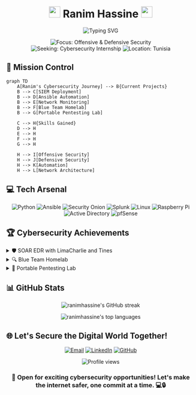 <h1 align="center">
  <img src="https://media.giphy.com/media/f3iwJFOVOwuy7K6FFw/giphy.gif" width="30px"> Ranim Hassine <img src="https://media.giphy.com/media/f3iwJFOVOwuy7K6FFw/giphy.gif" width="30px">
</h1>

<p align="center">
  <img src="https://readme-typing-svg.herokuapp.com?font=Fira+Code&pause=1000&color=2EA2E7&center=true&vCenter=true&width=435&lines=Cybersecurity+Enthusiast;Network+Ninja;Automation+Aficionado;SIEM+Specialist;Aspiring+Ethical+Hacker" alt="Typing SVG" />
</p>

<p align="center">
  <img src="https://img.shields.io/badge/Focus-Offensive%20%26%20Defensive%20Security-red?style=for-the-badge" alt="Focus: Offensive & Defensive Security">
  <img src="https://img.shields.io/badge/Seeking-Cybersecurity%20Internship-blue?style=for-the-badge" alt="Seeking: Cybersecurity Internship">
  <img src="https://img.shields.io/badge/Location-Tunisia-green?style=for-the-badge" alt="Location: Tunisia">
</p>

## 🚀 Mission Control

```mermaid
graph TD
    A[Ranim's Cybersecurity Journey] --> B{Current Projects}
    B --> C[SIEM Deployment]
    B --> D[Ansible Automation]
    B --> E[Network Monitoring]
    B --> F[Blue Team Homelab]
    B --> G[Portable Pentesting Lab]
    
    C --> H{Skills Gained}
    D --> H
    E --> H
    F --> H
    G --> H
    
    H --> I[Offensive Security]
    H --> J[Defensive Security]
    H --> K[Automation]
    H --> L[Network Architecture]
```

## 💻 Tech Arsenal

<p align="center">
  <img src="https://img.shields.io/badge/-Python-3776AB?style=for-the-badge&logo=python&logoColor=white" alt="Python">
  <img src="https://img.shields.io/badge/-Ansible-EE0000?style=for-the-badge&logo=ansible&logoColor=white" alt="Ansible">
  <img src="https://img.shields.io/badge/-Security%20Onion-000000?style=for-the-badge&logo=security&logoColor=white" alt="Security Onion">
  <img src="https://img.shields.io/badge/-Splunk-000000?style=for-the-badge&logo=splunk&logoColor=white" alt="Splunk">
  <img src="https://img.shields.io/badge/-Linux-FCC624?style=for-the-badge&logo=linux&logoColor=black" alt="Linux">
  <img src="https://img.shields.io/badge/-Raspberry%20Pi-C51A4A?style=for-the-badge&logo=raspberry-pi&logoColor=white" alt="Raspberry Pi">
  <img src="https://img.shields.io/badge/-Active%20Directory-0078D4?style=for-the-badge&logo=windows&logoColor=white" alt="Active Directory">
  <img src="https://img.shields.io/badge/-pfSense-212121?style=for-the-badge&logo=pfsense&logoColor=white" alt="pfSense">
</p>

## 🏆 Cybersecurity Achievements

<details>
<summary>🛡️ SOAR EDR with LimaCharlie and Tines</summary>
<br>
• Deployed LimaCharlie sensors on Windows servers for enhanced endpoint detection and response<br>
• Crafted Tines stories for automated incident response, improving reaction time to potential threats<br>
• Integrated Slack and email notifications for real-time alert management
</details>

<details>
<summary>🔍 Blue Team Homelab</summary>
<br>
• Architected a comprehensive security monitoring environment with Active Directory, pfSense, RFDIR, Splunk, and Snort<br>
• Implemented log aggregation and correlation for enhanced threat detection capabilities<br>
• Conducted simulated attacks to test and refine defensive measures
</details>

<details>
<summary>🧰 Portable Pentesting Lab</summary>
<br>
• Customized Raspbian OS on Raspberry Pi 4 for mobile security assessments<br>
• Installed and configured a suite of penetration testing tools for on-the-go ethical hacking<br>
• Developed custom scripts to automate common pentesting tasks
</details>

## 📊 GitHub Stats

<p align="center">
  <img src="https://github-readme-streak-stats.herokuapp.com/?user=ranimhassine&theme=dark" alt="ranimhassine's GitHub streak" />
</p>

<p align="center">
  <img src="https://github-readme-stats.vercel.app/api/top-langs/?username=ranimhassine&layout=compact&theme=dark" alt="ranimhassine's top languages" />
</p>

## 🌐 Let's Secure the Digital World Together!

<p align="center">
  <a href="mailto:ranimhassine@gmail.com"><img src="https://img.shields.io/badge/-Email-D14836?style=for-the-badge&logo=gmail&logoColor=white" alt="Email"></a>
  <a href="https://www.linkedin.com/in/ranimhassine"><img src="https://img.shields.io/badge/-LinkedIn-0077B5?style=for-the-badge&logo=linkedin&logoColor=white" alt="LinkedIn"></a>
  <a href="https://github.com/ranimhassine"><img src="https://img.shields.io/badge/-GitHub-181717?style=for-the-badge&logo=github&logoColor=white" alt="GitHub"></a>
</p>

<p align="center">
  <img src="https://komarev.com/ghpvc/?username=ranimhassine&color=blue&style=flat-square&label=Profile+Views" alt="Profile views">
</p>

<h3 align="center">💼 Open for exciting cybersecurity opportunities! Let's make the internet safer, one commit at a time. 💻🔒</h3>
